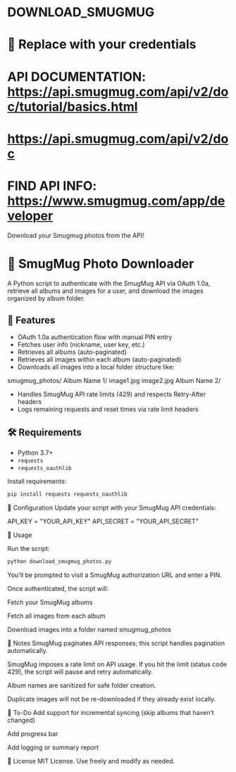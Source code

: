 # DOWNLOAD_SMUGMUG

# 🔐 Replace with your credentials

# API DOCUMENTATION: https://api.smugmug.com/api/v2/doc/tutorial/basics.html

# https://api.smugmug.com/api/v2/doc

# FIND API INFO: https://www.smugmug.com/app/developer

Download your Smugmug photos from the API!

# 📸 SmugMug Photo Downloader

A Python script to authenticate with the SmugMug API via OAuth 1.0a, retrieve all albums and images for a user, and download the images organized by album folder.

## 🚀 Features

- OAuth 1.0a authentication flow with manual PIN entry
- Fetches user info (nickname, user key, etc.)
- Retrieves all albums (auto-paginated)
- Retrieves all images within each album (auto-paginated)
- Downloads all images into a local folder structure like:

smugmug_photos/
Album Name 1/
image1.jpg
image2.jpg
Album Name 2/

- Handles SmugMug API rate limits (429) and respects Retry-After headers
- Logs remaining requests and reset times via rate limit headers

## 🛠️ Requirements

- Python 3.7+
- `requests`
- `requests_oauthlib`

Install requirements:

```bash
pip install requests requests_oauthlib
```

🔐 Configuration
Update your script with your SmugMug API credentials:

API_KEY = "YOUR_API_KEY"
API_SECRET = "YOUR_API_SECRET"

🧪 Usage

Run the script:

```python
python download_smugmug_photos.py
```

You'll be prompted to visit a SmugMug authorization URL and enter a PIN.

Once authenticated, the script will:

Fetch your SmugMug albums

Fetch all images from each album

Download images into a folder named smugmug_photos

🧠 Notes
SmugMug paginates API responses; this script handles pagination automatically.

SmugMug imposes a rate limit on API usage. If you hit the limit (status code 429), the script will pause and retry automatically.

Album names are sanitized for safe folder creation.

Duplicate images will not be re-downloaded if they already exist locally.

📝 To-Do
Add support for incremental syncing (skip albums that haven’t changed)

Add progress bar

Add logging or summary report

📄 License
MIT License. Use freely and modify as needed.
